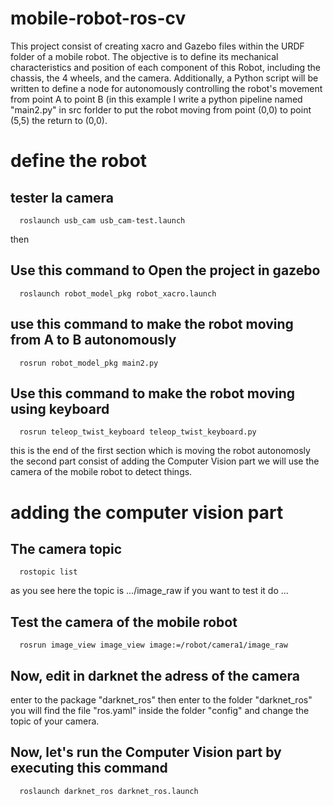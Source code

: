 # mobile-robot-ros-cv
This project consist of creating xacro and Gazebo files within the URDF folder of a mobile robot. The objective is to define its mechanical characteristics and position of each component of this Robot, including the chassis, the 4 wheels, and the camera. Additionally, a Python script will be written to define a node for autonomously controlling the robot's movement from point A to point B (in this example I write a python pipeline named "main2.py" in src forlder to put the robot moving from point (0,0) to point (5,5) the return to (0,0).
# define the robot
## tester la camera  

      roslaunch usb_cam usb_cam-test.launch

then 
## Use this command to Open the project in gazebo
  
      roslaunch robot_model_pkg robot_xacro.launch  
      
## use this command to make the robot moving from A to B autonomously
      
      rosrun robot_model_pkg main2.py  

## Use this command to make the robot moving using keyboard

      rosrun teleop_twist_keyboard teleop_twist_keyboard.py

this is the end of the first section which is moving the robot autonomosly the second part consist of adding the Computer Vision part we will use the camera of the mobile robot to detect things. 

# adding the computer vision part

## The camera topic

      rostopic list 
      
as you see here the topic is .../image_raw
if you want to test it do ...
## Test the camera of the mobile robot

      rosrun image_view image_view image:=/robot/camera1/image_raw

## Now, edit in darknet the adress of the camera
enter to the package "darknet_ros" then enter to the folder "darknet_ros" you will find the file "ros.yaml" inside the folder "config" and change the topic of your camera.

##  Now, let's run the Computer Vision part by executing this command 

      roslaunch darknet_ros darknet_ros.launch


